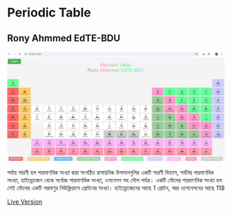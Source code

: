 # Periodic Table

## Rony Ahmmed EdTE-BDU

![Periodic Table Image](table.jpg)

পর্যায় সারণী হল পারমাণবিক সংখ্যা দ্বারা সংগঠিত রাসায়নিক উপাদানগুলির একটি সারণী বিন্যাস, সর্বনিম্ন পারমাণবিক সংখ্যা, হাইড্রোজেন থেকে সর্বোচ্চ পারমাণবিক সংখ্যা, ওগনেসন সহ মৌল পর্যন্ত। একটি মৌলের পারমাণবিক সংখ্যা হল সেই মৌলের একটি পরমাণুর নিউক্লিয়াসে প্রোটনের সংখ্যা। হাইড্রোজেনের আছে 1 প্রোটন, আর ওগেনেসনের আছে 118

[Live Version](https://rony7s.github.io/Periodic-Table/)
